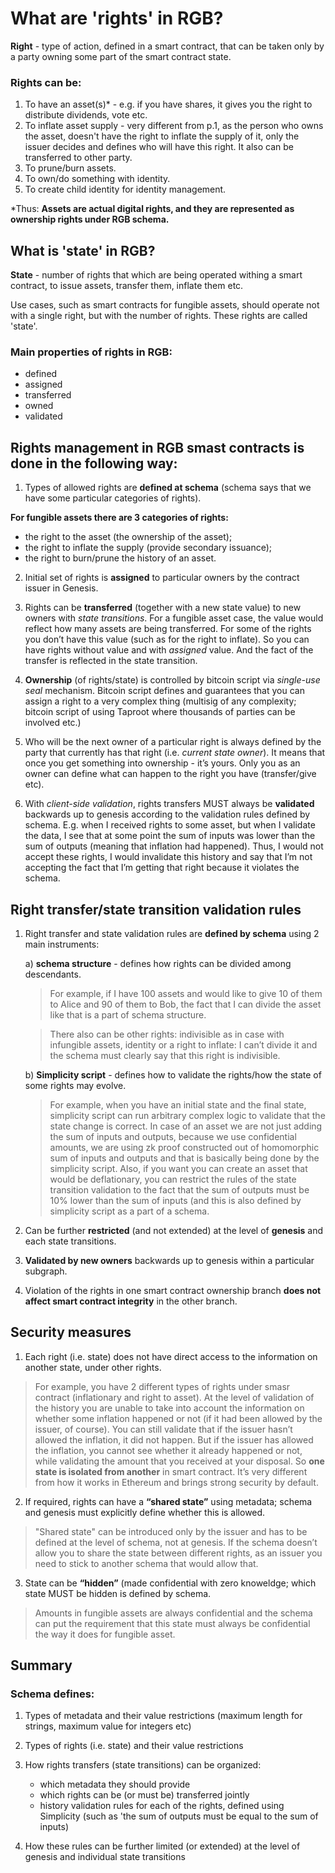# What are 'rights' in RGB?

**Right** - type of action, defined in a smart contract, that can be taken only by a party owning some part of the smart contract state.

### Rights can be:
1. To have an asset(s)* - e.g. if you have shares, it gives you the right to distribute dividends, vote etc. 
2. To inflate asset supply - very different from p.1, as the person who owns the asset, doesn't have the right to inflate the supply
 of it, only the issuer decides and defines who will have this right. It also can be transferred to other party.
3. To prune/burn assets.
4. To own/do something with identity.
5. To create child identity for identity management.

*Thus:
**Assets are actual digital rights, and they are represented as ownership rights under RGB schema.**


## What is 'state' in RGB?
**State** - number of rights that which are being operated withing a smart contract, to issue assets, transfer them, inflate them etc.

Use cases, such as smart contracts for fungible assets, should operate not with a single right, but with the number of rights. 
These rights are called 'state'.

### Main properties of rights in RGB:
- defined
- assigned
- transferred
- owned
- validated

## Rights management in RGB smast contracts is done in the following way:

1. Types of allowed rights are **defined at schema** (schema says that we have some particular categories of rights).

**For fungible assets there are 3 categories of rights:**
- the right to the asset (the ownership of the asset);
- the right to inflate the supply (provide secondary issuance);
- the right to burn/prune the history of an asset.

2. Initial set of rights is **assigned** to particular owners by the contract issuer in Genesis.

3. Rights can be **transferred** (together with a new state value) to new owners with _state transitions_. For a fungible asset case, 
the value would reflect how many assets are being transferred. For some of the rights you don’t have this value (such as for the right 
to inflate). So you can have rights without value and with _assigned_ value. And the fact of the transfer is reflected in the state transition.

4. **Ownership** (of rights/state) is controlled by bitcoin script via _single-use seal_ mechanism. Bitcoin script defines and guarantees that 
you can assign a right to a very complex thing (multisig of any complexity; bitcoin script of using Taproot where thousands of parties can be involved etc.)

5. Who will be the next owner of a particular right is always defined by the party that currently has that right (i.e. _current state owner_). 
It means that once you get something into ownership - it’s yours. Only you as an owner can define what can happen to the right you have 
(transfer/give etc).

6. With _client-side validation_, rights transfers MUST always be **validated** backwards up to genesis according to the validation rules 
defined by schema. E.g. when I received rights to some asset, but when I validate the data, I see that at some point the sum of inputs 
was lower than the sum of outputs (meaning that inflation had happened). Thus, I would not accept these rights, I would invalidate this history 
and say that I’m not accepting the fact that I’m getting that right because it violates the schema.

## Right transfer/state transition validation rules
1. Right transfer and state validation rules are **defined by schema** using 2 main instruments:

   a) **schema structure** - defines how rights can be divided among descendants.
   
   > For example, if I have 100 assets and would like to give 10 of them to Alice and 90 of them to Bob, the fact that I can divide the asset like that
is a part of schema structure. 

   > There also can be other rights: indivisible as in case with infungible assets, identity or a right to inflate: I can’t divide it and the schema 
must clearly say that this right is indivisible.
   
   b) **Simplicity script** - defines how to validate the rights/how the state of some rights may evolve.
   
   >For example, when you have an initial state and the final state, simplicity script can run arbitrary complex logic to validate 
   that the state change is correct. In case of an asset we are not just adding the sum of inputs and outputs, because we use confidential amounts,
   we are using zk proof constructed out of homomorphic sum of inputs and outputs and that is basically being done by the simplicity script. 
   Also, if you want you can create an asset that would be deflationary, you can restrict the rules of the state transition validation to the fact that
   the sum of outputs must be 10% lower than the sum of inputs (and this is also defined by simplicity script as a part of a schema.
   
2. Can be further **restricted** (and not extended) at the level of **genesis** and each state transitions.

3. **Validated by new owners** backwards up to genesis within a particular subgraph.
4. Violation of the rights in one smart contract ownership branch **does not affect smart contract integrity** in the other branch.

## Security measures

1. Each right (i.e. state) does not have direct access to the information on another state, under other rights.

> For example, you have 2 different types of rights under smasr contract (inflationary and right to asset). At the level of validation of the history
you are unable to take into account the information on whether some inflation happened or not (if it had been allowed by the issuer, of course).
You can still validate that if the issuer hasn’t allowed the inflation, it did not happen. But if the issuer has allowed the inflation, you cannot see
whether it already happened or not, while validating the amount that you received at your disposal. So **one state is isolated from another**
in smart contract. It’s very different from how it works in Ethereum and brings strong security by default.

2. If required, rights can have a **“shared state”** using metadata; schema and genesis must explicitly define whether this is allowed.

> "Shared state" can be introduced only by the issuer and has to be defined at the level of schema, not at genesis. If the schema doesn’t allow you
to share the state between different rights, as an issuer you need to stick to another schema that would allow that.

3. State can be **“hidden”** (made confidential with zero knoweldge; which state MUST be hidden is defined by schema.

> Amounts in fungible assets are always confidential and the schema can put the requirement that this state must always be confidential 
the way it does for fungible asset.

## Summary
### Schema defines:
1. Types of metadata and their value restrictions
(maximum length for strings, maximum value for integers etc)

2. Types of rights (i.e. state) and their value restrictions

3. How rights transfers (state transitions) can be organized:
   - which metadata they should provide
   - which rights can be (or must be) transferred jointly
   - history validation rules for each of the rights, defined using Simplicity 
   (such as 'the sum of outputs must be equal to the sum of inputs)
   
4. How these rules can be further limited (or extended) at the level of genesis and individual state transitions
   
